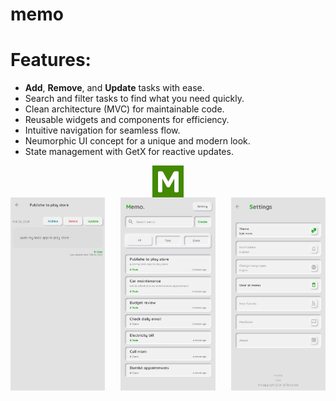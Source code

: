 # memo

# Features:

- **Add**, **Remove**, and **Update** tasks with ease.
- Search and filter tasks to find what you need quickly.
- Clean architecture (MVC) for maintainable code.
- Reusable widgets and components for efficiency.
- Intuitive navigation for seamless flow.
- Neumorphic UI concept for a unique and modern look.
- State management with GetX for reactive updates.

<div style="display: flex; justify-content: center">
   <img src="assets/img/icon.png" width="10%" style=`margin: 0 10px`>
</div>

<div style="display: flex; justify-content: space-between">
  <img src="assets/img/screen_shoots/details.jpg" width="30%" style=`margin: 0 10px`>
  <img src="assets/img/screen_shoots/home.jpg" width="30%" style=`margin: 0 10px`>
  <img src="assets/img/screen_shoots/setting.jpg" width="30%" style=`margin: 0 10px`>
</div

